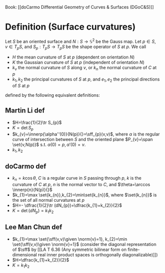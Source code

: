 Book: [[doCarmo Differential Geometry of Curves & Surfaces (DGoC&S)]]
# Definition (Surface curvatures)
Let $S$ be an oriented surface and $N:S\to \mathbb{S}^{2}$ be the Gauss map.
Let $p\in S,v\in T_{p}S$, and $S_{p}:T_{p}S\to T_{p}S$ be the shape operator of $S$ at $p$.
We call 
- $H$ the mean curvature of $S$ at $p$ (dependent on orientation $N$)
- $K$ the Gaussian curvature of $S$ at $p$ (independent of orientation $N$)
- $k_{v}$ the normal curvature of $S$ along $v$, or $k_{n}$ the normal curvature of $C$ at $p$
- $k_{1},k_{2}$ the principal curvatures of $S$ at $p$, and $e_{1},e_{2}$ the principal directions of $S$ at $p$

defined by the following equivalent definitions:
## Martin Li def
- $H=\frac{1}{2}\tr S_{p}$
- $K=\det S_{p}$
- $k_{v}=\innerp{\alpha''(0)}{N(p)}{}=\sff_{p}(v,v)$, where $\alpha$ is the regular curve of intersection between $S$ and the oriented plane $P_{v}=\span \set{v,N(p)}$ s.t. $\alpha(0)=p,\alpha'(0)=v$.
- $k_{1},k_{2}$
## doCarmo def
- $k_{n}=k\cos \theta$, $C$ is a regular curve in $S$ passing through $p$, $k$ is the curvature of $C$ at $p$, $n$ is the normal vector to $C$, and $\theta=\arccos \innerp{n}{N(p)}{}$
- $k_{1}=\max \set{k_{n}},k_{2}=\min\set{k_{n}}$, where $\set{k_{n}}$ is the set of all normal curvatures at $p$
- $H=- \dfrac{1}{2}\tr (dN_{p})=\dfrac{k_{1}+k_{2}}{2}$
- $K=\det (dN_{p})=k_{1}k_{2}$
## Lee Man Chun def
- $k_{1}=\max \set{\sff(v,v)\given \norm{v}=1}, k_{2}=\min \set{\sff(v,v)\given \norm{v}=1}$ (consider the diagonal representation of $\sff$ by [[LA T 6.36 (Any symmetric bilinear form on finite-dimensional real inner product spaces is orthogonally diagonalizable)]])
- $H=\dfrac{k_{1}+k_{2}}{2}$
- $K=k_{1}k_{2}$